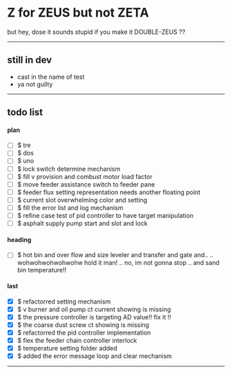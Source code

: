 Z for ZEUS but not ZETA
===
but hey, dose it sounds stupid if you make it DOUBLE-ZEUS ??

---
## still in dev

- cast in the name of test
- ya not guilty

---
## todo list

#### plan

- [ ] $ tre
- [ ] $ dos
- [ ] $ uno
- [ ] $ lock switch determine mechanism
- [ ] $ fill v provision and combust motor load factor
- [ ] $ move feeder assistance switch to feeder pane
- [ ] $ feeder flux setting representation needs another floating point
- [ ] $ current slot overwhelming color and setting
- [ ] $ fill the error list and log mechanism
- [ ] $ refine case test of pid controller to have target manipulation
- [ ] $ asphalt supply pump start and slot and lock

#### heading

- [ ] $ hot bin and over flow and size leveler and transfer and gate and..
        .. wohwohwohwohwohw hold it man!
        .. no, im not gonna stop .. and sand bin temperature!!

#### last

- [x] $ refactorred setting mechanism
- [x] $ v burner and oil pump ct current showing is missing
- [x] $ the pressure controller is targeting AD value!! fix it !!
- [x] $ the coarse dust screw ct showing is missing
- [x] $ refactorred the pid controller implementation
- [x] $ fiex the feeder chain controller interlock
- [x] $ temperature setting folder added
- [x] $ added the error message loop and clear mechanism

<hr><!--EOF-->
